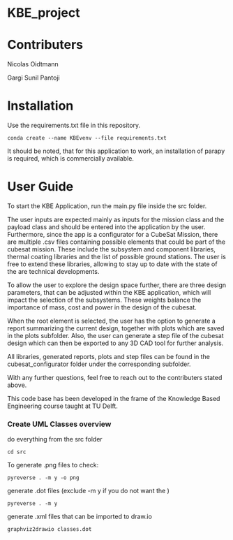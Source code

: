 # KBE_project

# Contributers

Nicolas Oidtmann

Gargi Sunil Pantoji

# Installation

Use the requirements.txt file in this repository. 

```console
conda create --name KBEvenv --file requirements.txt
```

It should be noted, that for this application to work, an installation of parapy is required, which is commercially available. 

# User Guide

To start the KBE Application, run the main.py file inside the src folder. 

The user inputs are expected mainly as inputs for the mission class and the payload class and should be entered into the application by the user. Furthermore, since the app is a configurator for a CubeSat Mission, there are multiple .csv files containing possible elements that could  be part of the cubesat mission. These include the subsystem and component libraries, thermal coating libraries and the list of possible ground stations. The user is free to extend these libraries, allowing to stay up to date with the state of the are technical developments. 

To allow the user to explore the design space further, there are three design parameters, that can be adjusted within the KBE application, which will impact the selection of the subsystems. These weights balance the importance of mass, cost and power in the design of the cubesat. 

When the root element is selected, the user has the option to generate a report summarizing the current design, together with plots which are saved in the plots subfolder. Also, the user can generate a step file of the cubesat design which can then be exported to any 3D CAD tool for further analysis. 

All libraries, generated reports, plots and step files can be found in the cubesat_configurator folder under the corresponding subfolder. 

With any further questions, feel free to reach out to the contributers stated above. 

This code base has been developed in the frame of the Knowledge Based Engineering course taught at TU Delft. 

### Create UML Classes overview

do everything from the src folder
```console
cd src
```
To generate .png files to check:
```console
pyreverse . -m y -o png
```
generate .dot files (exclude -m y if you do not want the )
```console
pyreverse . -m y
```
generate .xml files that can be imported to draw.io
```console
graphviz2drawio classes.dot
```
